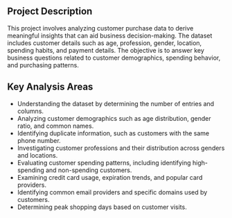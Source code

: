 

## **Project Description**
This project involves analyzing customer purchase data to derive meaningful insights that can aid business decision-making. The dataset includes customer details such as age, profession, gender, location, spending habits, and payment details. The objective is to answer key business questions related to customer demographics, spending behavior, and purchasing patterns.

## **Key Analysis Areas**
- Understanding the dataset by determining the number of entries and columns.
- Analyzing customer demographics such as age distribution, gender ratio, and common names.
- Identifying duplicate information, such as customers with the same phone number.
- Investigating customer professions and their distribution across genders and locations.
- Evaluating customer spending patterns, including identifying high-spending and non-spending customers.
- Examining credit card usage, expiration trends, and popular card providers.
- Identifying common email providers and specific domains used by customers.
- Determining peak shopping days based on customer visits.



